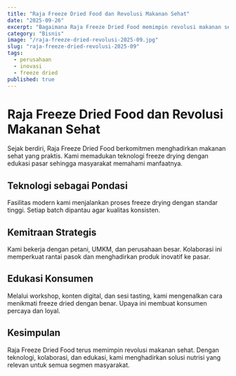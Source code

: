 ```yaml
---
title: "Raja Freeze Dried Food dan Revolusi Makanan Sehat"
date: "2025-09-26"
excerpt: "Bagaimana Raja Freeze Dried Food memimpin revolusi makanan sehat di Indonesia melalui teknologi, kemitraan, dan edukasi pasar."
category: "Bisnis"
image: "/raja-freeze-dried-revolusi-2025-09.jpg"
slug: "raja-freeze-dried-revolusi-2025-09"
tags:
  - perusahaan
  - inovasi
  - freeze dried
published: true
---
```


# Raja Freeze Dried Food dan Revolusi Makanan Sehat

Sejak berdiri, Raja Freeze Dried Food berkomitmen menghadirkan makanan sehat yang praktis. Kami memadukan teknologi freeze drying dengan edukasi pasar sehingga masyarakat memahami manfaatnya.

## Teknologi sebagai Pondasi

Fasilitas modern kami menjalankan proses freeze drying dengan standar tinggi. Setiap batch dipantau agar kualitas konsisten.

## Kemitraan Strategis

Kami bekerja dengan petani, UMKM, dan perusahaan besar. Kolaborasi ini memperkuat rantai pasok dan menghadirkan produk inovatif ke pasar.

## Edukasi Konsumen

Melalui workshop, konten digital, dan sesi tasting, kami mengenalkan cara menikmati freeze dried dengan benar. Upaya ini membuat konsumen percaya dan loyal.

## Kesimpulan

Raja Freeze Dried Food terus memimpin revolusi makanan sehat. Dengan teknologi, kolaborasi, dan edukasi, kami menghadirkan solusi nutrisi yang relevan untuk semua segmen masyarakat.
